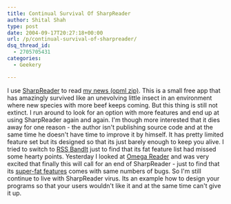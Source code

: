 ```yaml
---
title: Continual Survival Of SharpReader
author: Shital Shah
type: post
date: 2004-09-17T20:27:18+00:00
url: /p/continual-survival-of-sharpreader/
dsq_thread_id:
  - 2705705431
categories:
  - Geekery

---
```

I use [SharpReader][1] to read [my news (opml zip)][2]. This is a small free app that has amazingly survived like an unevolving little insect in an environment where new species with more beef keeps coming. But this thing is still not extinct. I run around to look for an option with more features and end up at using SharpReader again and again. I'm though more interested that it dies away for one reason - the author isn't publishing source code and at the same time he doesn't have time to improve it by himself. It has pretty limited feature set but its designed so that its just barely enough to keep you alive. I tried to switch to [RSS BandIt][3] just to find that its fat feature list had missed some hearty points. Yesterday I looked at [Omega Reader][4] and was very excited that finally this will call for an end of SharpReader - just to find that its [super-fat features][5] comes with same numbers of bugs. So I'm still continue to live with SharpReader virus. Its an example how to design your programs so that your users wouldn't like it and at the same time can't give it up.

 [1]: http://www.sharpreader.net/
 [2]: /post-files/2004/09/sharpreader.zip
 [3]: http://www.rssbandit.org/
 [4]: http://www.jetbrains.com/omea/index.html
 [5]: http://www.jetbrains.com/omea/features/index.html